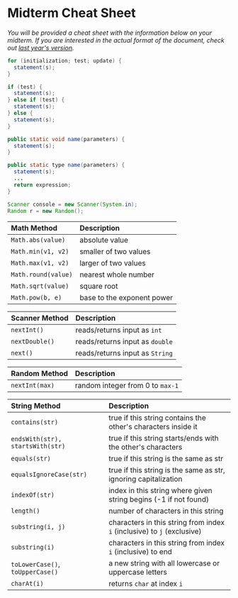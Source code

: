 # Midterm Cheat Sheet

_You will be provided a cheat sheet with the information below on your midterm. If you are interested in the actual format of the document, check out [last year's version](https://courses.cs.washington.edu/courses/cse142/15au/handouts/09.html)._

```java
for (initialization; test; update) {
  statement(s);
}
```

```java
if (test) {
  statement(s);
} else if (test) {
  statement(s);
} else {
  statement(s);
}
```

```java
public static void name(parameters) {
  statement(s);
}
```

```java
public static type name(parameters) {
  statement(s);
  ...
  return expression;
}
```

```java
Scanner console = new Scanner(System.in);
Random r = new Random();
```

| __Math Method__ | __Description__ |
| :--- | :--- |
| `Math.abs(value)` | absolute value |
| `Math.min(v1, v2)` | smaller of two values |
| `Math.max(v1, v2)` | larger of two values |
| `Math.round(value)` | nearest whole number |
| `Math.sqrt(value)` | square root |
| `Math.pow(b, e)` | base to the exponent power |

| __Scanner Method__ | __Description__ |
| :--- | :--- |
| `nextInt()` | reads/returns input as `int` |
| `nextDouble()` | reads/returns input as `double` |
| `next()` | reads/returns input as `String` |

| __Random Method__ | __Description__ |
| :--- | :--- |
| `nextInt(max)` | random integer from 0 to `max-1` |

|__String Method__ | __Description__ |
| :--- | :--- |
| `contains(str)` | true if this string contains the other's characters inside it |
| `endsWith(str), startsWith(str)` | true if this string starts/ends with the other's characters
| `equals(str)` | true if this string is the same as str |
| `equalsIgnoreCase(str)` | true if this string is the same as str, ignoring capitalization |
| `indexOf(str)` | index in this string where given string begins (-1 if not found) |
| `length()` | number of characters in this string |
| `substring(i, j)` | characters in this string from index `i` (inclusive) to `j` (exclusive) |
| `substring(i)` | characters in this string from index `i` (inclusive) to end |
| `toLowerCase()`, `toUpperCase()` | a new string with all lowercase or uppercase letters |
| `charAt(i)` | returns `char` at index `i` |


